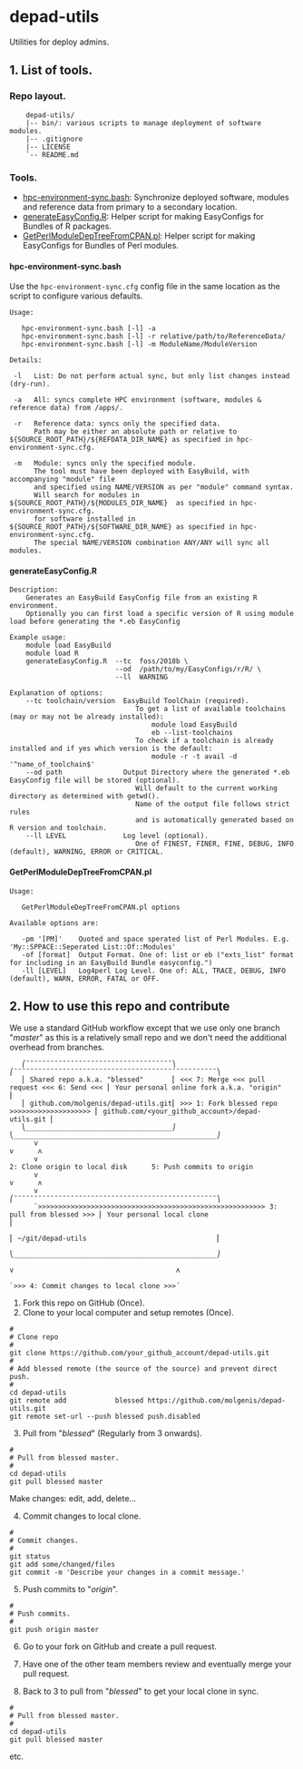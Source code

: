 # depad-utils

Utilities for deploy admins.

## 1. List of tools.

### Repo layout.

```
    depad-utils/
    |-- bin/: various scripts to manage deployment of software modules.
    |-- .gitignore
    |-- LICENSE
    `-- README.md
```

### Tools.

- [hpc-environment-sync.bash](#-hpc-environment-syncbash): Synchronize deployed software, modules and reference data from primary to a secondary location.
- [generateEasyConfig.R](#-generateeasyconfigr): Helper script for making EasyConfigs for Bundles of R packages.
- [GetPerlModuleDepTreeFromCPAN.pl](#-getperlmodulepeptreefromdpanpl): Helper script for making EasyConfigs for Bundles of Perl modules.

#### <a name="hpc-environment-syncbash"/> hpc-environment-sync.bash

Use the ```hpc-environment-sync.cfg``` config file in the same location as the script to configure various defaults.

```
Usage:

   hpc-environment-sync.bash [-l] -a
   hpc-environment-sync.bash [-l] -r relative/path/to/ReferenceData/
   hpc-environment-sync.bash [-l] -m ModuleName/ModuleVersion

Details:

 -l   List: Do not perform actual sync, but only list changes instead (dry-run).

 -a   All: syncs complete HPC environment (software, modules & reference data) from /apps/.

 -r   Reference data: syncs only the specified data.
      Path may be either an absolute path or relative to ${SOURCE_ROOT_PATH}/${REFDATA_DIR_NAME} as specified in hpc-environment-sync.cfg.

 -m   Module: syncs only the specified module.
      The tool must have been deployed with EasyBuild, with accompanying "module" file 
      and specified using NAME/VERSION as per "module" command syntax.
      Will search for modules in ${SOURCE_ROOT_PATH}/${MODULES_DIR_NAME}  as specified in hpc-environment-sync.cfg.
      for software installed in  ${SOURCE_ROOT_PATH}/${SOFTWARE_DIR_NAME} as specified in hpc-environment-sync.cfg.
      The special NAME/VERSION combination ANY/ANY will sync all modules.
```

#### <a name="generateeasyconfigr"/> generateEasyConfig.R

```
Description: 
    Generates an EasyBuild EasyConfig file from an existing R environment.
    Optionally you can first load a specific version of R using module load before generating the *.eb EasyConfig

Example usage:
    module load EasyBuild
    module load R
    generateEasyConfig.R  --tc  foss/2018b \
                          --od  /path/to/my/EasyConfigs/r/R/ \
                          --ll  WARNING 

Explanation of options:
    --tc toolchain/version  EasyBuild ToolChain (required).
                               To get a list of available toolchains (may or may not be already installed):
                                   module load EasyBuild
                                   eb --list-toolchains
                               To check if a toolchain is already installed and if yes which version is the default:
                                   module -r -t avail -d '^name_of_toolchain$'
    --od path               Output Directory where the generated *.eb EasyConfig file will be stored (optional).
                               Will default to the current working directory as determined with getwd().
                               Name of the output file follows strict rules 
                               and is automatically generated based on R version and toolchain.
    --ll LEVEL              Log level (optional).
                               One of FINEST, FINER, FINE, DEBUG, INFO (default), WARNING, ERROR or CRITICAL.
```

#### <a name="getperlmodulepeptreefromdpanpl"/> GetPerlModuleDepTreeFromCPAN.pl

```
Usage:

   GetPerlModuleDepTreeFromCPAN.pl options

Available options are:

   -pm '[PM]'    Quoted and space sperated list of Perl Modules. E.g. 'My::SPPACE::Seperated List::Of::Modules'
   -of [format]  Output Format. One of: list or eb ("exts_list" format for including in an EasyBuild Bundle easyconfig.")
   -ll [LEVEL]   Log4perl Log Level. One of: ALL, TRACE, DEBUG, INFO (default), WARN, ERROR, FATAL or OFF.
```

## 2. How to use this repo and contribute

We use a standard GitHub workflow except that we use only one branch "*master*" as this is a relatively small repo and we don't need the additional overhead from branches.
```
   ⎛¯¯¯¯¯¯¯¯¯¯¯¯¯¯¯¯¯¯¯¯¯¯¯¯¯¯¯¯¯¯¯¯¯¯¯¯⎞                                               ⎛¯¯¯¯¯¯¯¯¯¯¯¯¯¯¯¯¯¯¯¯¯¯¯¯¯¯¯¯¯¯¯¯¯¯¯¯¯¯¯¯¯¯¯¯¯¯¯¯¯¯⎞
   ⎜ Shared repo a.k.a. "blessed"       ⎜ <<< 7: Merge <<< pull request <<< 6: Send <<< ⎜ Your personal online fork a.k.a. "origin"        ⎜
   ⎜ github.com/molgenis/depad-utils.git⎜ >>> 1: Fork blessed repo >>>>>>>>>>>>>>>>>>>> ⎜ github.com/<your_github_account>/depad-utils.git ⎜
   ⎝____________________________________⎠                                               ⎝__________________________________________________⎠
      v                                                                                                   v      ʌ
      v                                                                       2: Clone origin to local disk      5: Push commits to origin
      v                                                                                                   v      ʌ
      v                                                                                  ⎛¯¯¯¯¯¯¯¯¯¯¯¯¯¯¯¯¯¯¯¯¯¯¯¯¯¯¯¯¯¯¯¯¯¯¯¯¯¯¯¯¯¯¯¯¯¯¯¯¯¯⎞
      `>>>>>>>>>>>>>>>>>>>>>>>>>>>>>>>>>>>>>>>>>>>>>>>>>>>>>>>> 3: pull from blessed >>> ⎜ Your personal local clone                        ⎜
                                                                                         ⎜ ~/git/depad-utils                                ⎜
                                                                                         ⎝__________________________________________________⎠
                                                                                              v                                        ʌ
                                                                                              `>>> 4: Commit changes to local clone >>>´
```

 1. Fork this repo on GitHub (Once).
 2. Clone to your local computer and setup remotes (Once).
   ```
   #
   # Clone repo
   #
   git clone https://github.com/your_github_account/depad-utils.git
   #
   # Add blessed remote (the source of the source) and prevent direct push.
   #
   cd depad-utils
   git remote add            blessed https://github.com/molgenis/depad-utils.git
   git remote set-url --push blessed push.disabled
   ```
   
 3. Pull from "*blessed*" (Regularly from 3 onwards).
   ```
   #
   # Pull from blessed master.
   #
   cd depad-utils
   git pull blessed master
   ```
   Make changes: edit, add, delete...

 4. Commit changes to local clone.
   ```
   #
   # Commit changes.
   #
   git status
   git add some/changed/files
   git commit -m 'Describe your changes in a commit message.'
   ```
   
 5. Push commits to "*origin*".
   ```
   #
   # Push commits.
   #
   git push origin master
   ```

 6. Go to your fork on GitHub and create a pull request.
 
 7. Have one of the other team members review and eventually merge your pull request.
 
 3. Back to 3 to pull from "*blessed*" to get your local clone in sync.
   ```
   #
   # Pull from blessed master.
   #
   cd depad-utils
   git pull blessed master
   ```
   etc.
